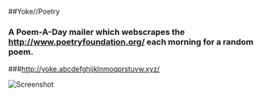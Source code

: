 ##Yoke//Poetry
### A Poem-A-Day mailer which webscrapes the http://www.poetryfoundation.org/ each morning for a random poem. 

###http://yoke.abcdefghijklnmoqprstuvw.xyz/

![Screenshot](https://raw.github.com/zibs/mail-with-rails/master/app/assets/images/readme.png)
